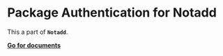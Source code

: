 # Package Authentication for Notadd

This a part of **```Notadd```**.

[**Go for documents**](https://docs.notadd.com/#/)
